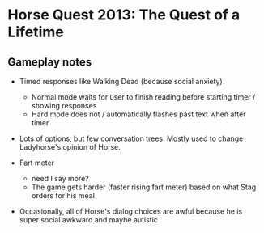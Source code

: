 # Horse Quest 2013: The Quest of a Lifetime
## Gameplay notes
* Timed responses like Walking Dead (because social anxiety)
	* Normal mode waits for user to finish reading before starting timer / showing responses
	* Hard mode does not / automatically flashes past text when after timer

* Lots of options, but few conversation trees. Mostly used to change Ladyhorse's opinion of Horse.
* Fart meter
	* need I say more?
	* The game gets harder (faster rising fart meter) based on what Stag orders for his meal
* Occasionally, all of Horse's dialog choices are awful because he is super social awkward and maybe autistic